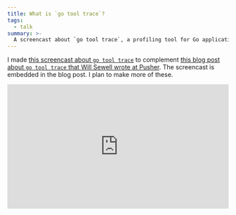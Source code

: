 ```yaml
---
title: What is `go tool trace`?
tags:
  - talk
summary: >-
  A screencast about `go tool trace`, a profiling tool for Go applications.
---
```


I made [this screencast about `go tool trace`](https://www.youtube.com/watch?v=Xq5HDH8y0CE) to complement [this blog post about `go tool trace` that Will Sewell wrote at Pusher](https://making.pusher.com/go-tool-trace/). The screencast is embedded in the blog post. I plan to make more of these.

<div>
  <div style="position:relative;padding-top:56.25%;">
    <iframe src="https://www.youtube.com/embed/Xq5HDH8y0CE" frameborder="0" allowfullscreen style="position:absolute;top:0;left:0;width:100%;height:100%;"></iframe>
  </div>
</div>
